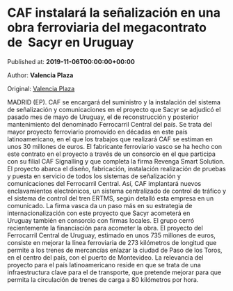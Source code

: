 
# CAF instalará la señalización en una obra ferroviaria del megacontrato de  Sacyr en Uruguay

Published at: **2019-11-06T00:00:00+00:00**

Author: **Valencia Plaza**

Original: [Valencia Plaza](https://valenciaplaza.com/caf-instalara-la-senalizacion-en-una-obra-ferroviaria-del-megacontrato-de-sacyr-en-uruguay)

MADRID (EP). CAF se encargará del suministro y la instalación del sistema de señalización y comunicaciones en el proyecto que Sacyr se adjudicó el pasado mes de mayo de Uruguay, el de reconstrucción y posterior mantenimiento del denominado Ferrocarril Central del país. Se trata del mayor proyecto ferroviario promovido en décadas en este país latinoamericano, en el que los trabajos que realizará CAF se estiman en unos 30 millones de euros.
El fabricante ferroviario vasco se ha hecho con este contrato en el proyecto a través de un consorcio en el que participa con su filial CAF Signalling y que completa la firma Revenga Smart Solution. El proyecto abarca el diseño, fabricación, instalación realización de pruebas y puesta en servicio de todos los sistemas de señalización y comunicaciones del Ferrocarril Central. Así, CAF implantará nuevos enclavamientos electrónicos, un sistema centralizado de control de tráfico y el sistema de control del tren ERTMS, según detalló esta empresa en un comunicado.
La firma vasca da un paso más en su estrategia de internacionalización con este proyecto que Sacyr acometerá en Uruguay también en consorcio con firmas locales. El grupo cerró recientemente la financiación para acometer la obra.
El proyecto del Ferrocarril Central de Uruguay, estimado en unos 735 millones de euros, consiste en mejorar la línea ferroviaria de 273 kilómetros de longitud que permite a los trenes de mercancías enlazar la ciudad de Paso de los Toros, en el centro del país, con el puerto de Montevideo. La relevancia del proyecto para el país latinoamericano reside en que se trata de una infraestructura clave para el de transporte, que pretende mejorar para que permita la circulación de trenes de carga a 80 kilómetros por hora.

